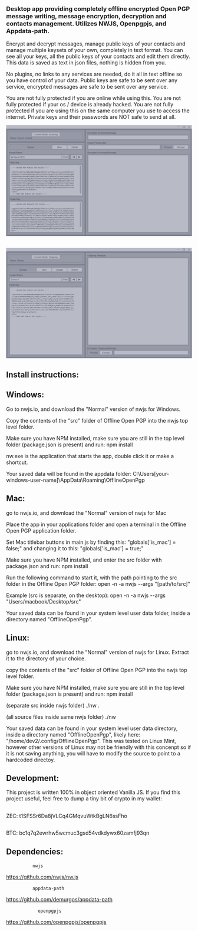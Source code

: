 ### Desktop app providing completely offline encrypted Open PGP message writing, message encryption, decryption and contacts management. Utilizes NWJS, Openpgpjs, and Appdata-path.

Encrypt and decrypt messages, manage public keys of your contacts and manage multiple keysets of your own, completely in text format. You can see all your keys, all the public keys of your contacts and edit them directly. This data is saved as text in json files, nothing is hidden from you. 

No plugins, no links to any services are needed, do it all in text offline so you have control of your data. Public keys are safe to be sent over any service, encrypted messages are safe to be sent over any service. 

You are not fully protected if you are online while using this. You are not fully protected if your os / device is already hacked. You are not fully protected if you are using this on the same computer you use to access the internet. Private keys and their passwords are NOT safe to send at all. 

![image](https://raw.githubusercontent.com/McZazz/OfflineOpenPGP/main/incoming.jpg "incoming page of OfflineOpenPGP")

## 
![image](https://github.com/McZazz/OfflineOpenPGP/blob/main/outgoing.jpg "outgoing page of OfflineOpenPGP")

## 

## Install instructions: 

## Windows:
Go to nwjs.io, and download the "Normal" version of nwjs for Windows.

Copy the contents of the "src" folder of Offline Open PGP into the nwjs top level folder.

Make sure you have NPM installed, make sure you are still in the top level folder (package.json is present) and run:
npm install

nw.exe is the application that starts the app, double click it or make a shortcut.

Your saved data will be found in the appdata folder:
C:\Users\[your-windows-user-name]\AppData\Roaming\OfflineOpenPgp



## Mac:
go to nwjs.io, and download the "Normal" version of nwjs for Mac

Place the app in your applications folder and open a terminal in the Offline Open PGP application folder.

Set Mac titlebar buttons in main.js by finding this: "globals['is_mac'] = false;" and changing it to this:
"globals['is_mac'] = true;"

Make sure you have NPM installed, and enter the src folder with package.json and run:
npm install

Run the following command to start it, with the path pointing to the src folder in the Offline Open PGP folder:
open -n -a nwjs --args "[path/to/src]"

Example (src is separate, on the desktop):
open -n -a nwjs --args "Users/macbook/Desktop/src"

Your saved data can be found in your system level user data folder, inside a directory named "OfflineOpenPgp".



## Linux:
go to nwjs.io, and download the "Normal" version of nwjs for Linux.
Extract it to the directory of your choice.

copy the contents of the "src" folder of Offline Open PGP into the nwjs top level folder.

Make sure you have NPM installed, make sure you are still in the top level folder (package.json is present) and run:
npm install

(separate src inside nwjs folder)
./nw .

(all source files inside same nwjs folder)
./nw

Your saved data can be found in your system level user data directory, inside a directory named "OfflineOpenPgp", likely here: "/home/dev2/.config/OfflineOpenPgp". This was tested on Linux Mint, however other versions of Linux may not be friendly with this concenpt so if it is not saving anything, you will have to modify the source to point to a hardcoded directoy.

## Development:
This project is written 100% in object oriented Vanilla JS.
If you find this project useful, feel free to dump a tiny bit of crypto in my wallet:

## 

ZEC:
t1SFSSr6Da8jVLCq4GMqvuWtkBgLN6ssFho
## 
BTC:
bc1q7q2ewrhw5wcmuc3gsd54vdkdywx60zamfj93qn

## 

## Dependencies:
              nwjs
https://github.com/nwjs/nw.js

              appdata-path
https://github.com/demurgos/appdata-path

                openpgpjs
https://github.com/openpgpjs/openpgpjs
